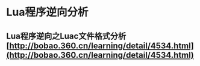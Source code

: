 # Lua程序逆向分析

## Lua程序逆向之Luac文件格式分析 [http://bobao.360.cn/learning/detail/4534.html](http://bobao.360.cn/learning/detail/4534.html)

